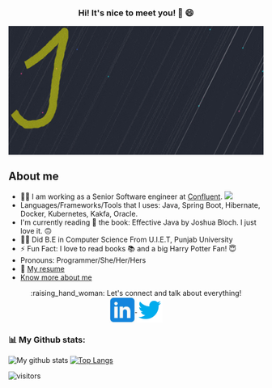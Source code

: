 
### <p align="center"> Hi! It's nice to meet you! 👋 :smile: </p>

<p align="center">
  <a href="https://www.linkedin.com/in/upasana05ghosh">
       <img src="https://github.com/upasana05ghosh/upasana05ghosh/blob/main/Hi.gif" align="center" alt="Hi" title="Hi there!">
  </a>
  </p>
  
<!---[<img src="https://github.com/upasana05ghosh/upasana05ghosh/blob/main/Hi.gif" title="Yo"/>](https://upasana05ghosh.github.io/) --->

## About me
- :technologist: I am working as a Senior Software engineer at [Confluent](https://www.confluent.io/). <img src="https://media.giphy.com/media/WUlplcMpOCEmTGBtBW/giphy.gif" width="30">
- Languages/Frameworks/Tools that I uses: Java, Spring Boot, Hibernate, Docker, Kubernetes, Kakfa, Oracle.
- I'm currently reading :blue_book: the book: Effective Java by Joshua Bloch. I just love it. :upside_down_face:
- :woman_student: Did B.E in Computer Science From U.I.E.T, Punjab University
- ⚡ Fun Fact: I love to read books :books: and a big Harry Potter Fan! :innocent:
- Pronouns: Programmer/She/Her/Hers
- 📝 [My resume](https://github.com/upasana05ghosh/upasana05ghosh/blob/main/UpasanaResume.pdf)
- [Know more about me](https://upasana05ghosh.github.io/)

<p align="center"> 
:raising_hand_woman: Let's connect and talk about everything!  <br>
  <a href="https://www.linkedin.com/in/upasana05ghosh">
       <img src="https://github.com/upasana05ghosh/upasana05ghosh.github.io/blob/master/img/linkedin.jpg" height="50em" align="center" alt="LinkedIn" title="Follow me on Linkedin">
  </a>
    <a href="https://twitter.com/upaa005">
       <img src="https://github.com/upasana05ghosh/upasana05ghosh.github.io/blob/master/img/twitter-logo-small.png" height="50em" align="center" alt="Twitter" title="Follow me on Twitter">
  </a>
 </p>

  
### :bar_chart: My Github stats:
![My github stats](https://github-readme-stats.vercel.app/api?username=upasana05ghosh&count_private=true&show_icons=true&theme=midnight-purple&hide=issues,contribs)
[![Top Langs](https://github-readme-stats.vercel.app/api/top-langs/?username=upasana05ghosh&layout=compact&text_color=daf7dc&bg_color=151515)](https://github.com/upasana05ghosh/github-readme-stats)

![visitors](https://visitor-badge.glitch.me/badge?page_id=upasana05ghosh.upasana05ghosh)

